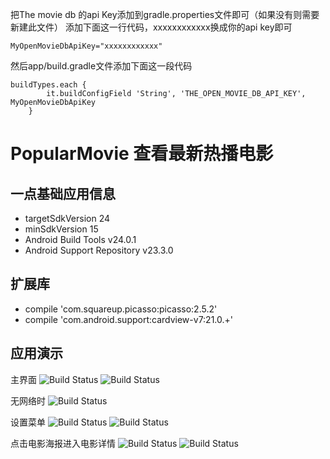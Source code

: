 把The movie db 的api Key添加到gradle.properties文件即可（如果没有则需要新建此文件）
添加下面这一行代码，xxxxxxxxxxxx换成你的api key即可

`MyOpenMovieDbApiKey="xxxxxxxxxxxx"`

然后app/build.gradle文件添加下面这一段代码
```
buildTypes.each {
        it.buildConfigField 'String', 'THE_OPEN_MOVIE_DB_API_KEY', MyOpenMovieDbApiKey
    }
```
    
PopularMovie 查看最新热播电影
=====================

一点基础应用信息
--------
- targetSdkVersion 24
- minSdkVersion 15
- Android Build Tools v24.0.1
- Android Support Repository v23.3.0

扩展库
---
- compile 'com.squareup.picasso:picasso:2.5.2'
- compile 'com.android.support:cardview-v7:21.0.+'

应用演示
----

主界面
![Build Status](https://github.com/Vinlaxywei/Screen-Shot/blob/master/main-toprated.png?branch=master)
![Build Status](https://github.com/Vinlaxywei/Screen-Shot/blob/master/main-popular.png?branch=master)

无网络时
![Build Status](https://github.com/Vinlaxywei/Screen-Shot/blob/master/main-error.png?branch=master)

设置菜单
![Build Status](https://github.com/Vinlaxywei/Screen-Shot/blob/master/main-setting.png?branch=master)
![Build Status](https://github.com/Vinlaxywei/Screen-Shot/blob/master/main-movieSort.png?branch=master)

点击电影海报进入电影详情
![Build Status](https://github.com/Vinlaxywei/Screen-Shot/blob/master/main-detail.png?branch=master)
![Build Status](https://github.com/Vinlaxywei/Screen-Shot/blob/master/main-detail02.png?branch=master)
